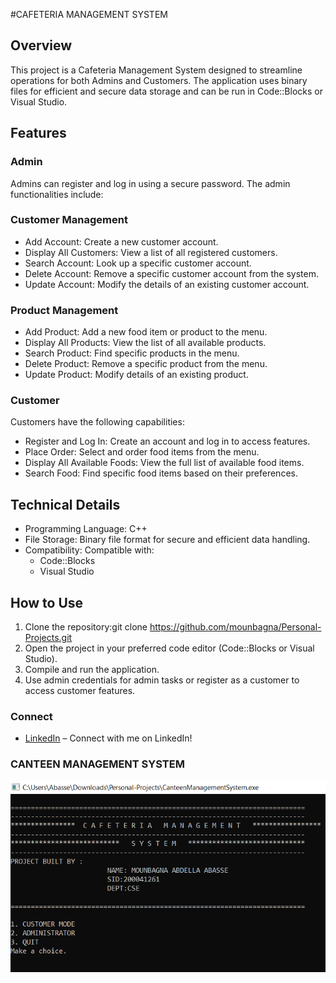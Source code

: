 #CAFETERIA MANAGEMENT SYSTEM
## Overview
This project is a Cafeteria Management System designed to streamline operations for both Admins and Customers. The application uses binary files for efficient and secure data storage and can be run in Code::Blocks or Visual Studio.

## Features
### Admin
Admins can register and log in using a secure password. The admin functionalities include:

### Customer Management
- Add Account: Create a new customer account.
- Display All Customers: View a list of all registered customers.
- Search Account: Look up a specific customer account.
- Delete Account: Remove a specific customer account from the system.
- Update Account: Modify the details of an existing customer account.

### Product Management
- Add Product: Add a new food item or product to the menu.
- Display All Products: View the list of all available products.
- Search Product: Find specific products in the menu.
- Delete Product: Remove a specific product from the menu.
- Update Product: Modify details of an existing product.

### Customer
Customers have the following capabilities:
- Register and Log In: Create an account and log in to access features.
- Place Order: Select and order food items from the menu.
- Display All Available Foods: View the full list of available food items.
- Search Food: Find specific food items based on their preferences.

## Technical Details
- Programming Language: C++
- File Storage: Binary file format for secure and efficient data handling.
- Compatibility: Compatible with:
   - Code::Blocks
   - Visual Studio

## How to Use
1. Clone the repository:git clone https://github.com/mounbagna/Personal-Projects.git
2. Open the project in your preferred code editor (Code::Blocks or Visual Studio).
3. Compile and run the application.
4. Use admin credentials for admin tasks or register as a customer to access customer features.

### Connect
- [LinkedIn](https://www.linkedin.com/in/mounbagna-abdella-abasse-875958314/) – Connect with me on LinkedIn!

### CANTEEN MANAGEMENT SYSTEM
![alt text](https://github.com/mounbagna/Personal-Projects/blob/master/CMS.png)
